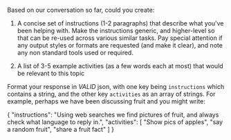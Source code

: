 Based on our conversation so far, could you create:

1. A concise set of instructions (1-2 paragraphs) that describe what you've been helping with. Make the instructions generic, and higher-level so that can be re-used across various similar tasks. Pay special attention if any output styles or formats are requested (and make it clear), and note any non standard tools used or required.

2. A list of 3-5 example activities (as a few words each at most) that would be relevant to this topic

Format your response in _VALID_ json, with one key being `instructions` which contains a string, and the other key `activities` as an array of strings.
For example, perhaps we have been discussing fruit and you might write:

{
"instructions": "Using web searches we find pictures of fruit, and always check what language to reply in.",
"activities": [
"Show pics of apples",
"say a random fruit",
"share a fruit fact"
]
}
